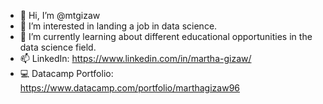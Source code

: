 - 👋 Hi, I’m @mtgizaw
- 👀 I’m interested in landing a job in data science.
- 🌱 I’m currently learning about different educational opportunities in the data science field.
- 📫 LinkedIn: https://www.linkedin.com/in/martha-gizaw/
- 💻 Datacamp Portfolio: https://www.datacamp.com/portfolio/marthagizaw96

<!---
mtgizaw/mtgizaw is a ✨ special ✨ repository because its `README.md` (this file) appears on your GitHub profile.
You can click the Preview link to take a look at your changes.
--->
